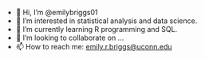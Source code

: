 - 👋 Hi, I’m @emilybriggs01 
- 👀 I’m interested in statistical analysis and data science.
- 🌱 I’m currently learning R programming and SQL.
- 💞️ I’m looking to collaborate on ...
- 📫 How to reach me: emily.r.briggs@uconn.edu

<!---
emilybriggs01/emilybriggs01 is a ✨ special ✨ repository because its `README.md` (this file) appears on your GitHub profile.
You can click the Preview link to take a look at your changes.
--->

